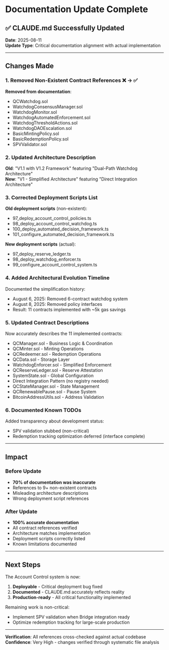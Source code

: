 # Documentation Update Complete

## ✅ CLAUDE.md Successfully Updated

**Date**: 2025-08-11  
**Update Type**: Critical documentation alignment with actual implementation

---

## Changes Made

### 1. **Removed Non-Existent Contract References** ❌ → ✅

**Removed from documentation**:
- QCWatchdog.sol
- WatchdogConsensusManager.sol 
- WatchdogMonitor.sol
- WatchdogAutomatedEnforcement.sol
- WatchdogThresholdActions.sol
- WatchdogDAOEscalation.sol
- BasicMintingPolicy.sol
- BasicRedemptionPolicy.sol
- SPVValidator.sol

### 2. **Updated Architecture Description**

**Old**: "V1.1 with V1.2 Framework" featuring "Dual-Path Watchdog Architecture"  
**New**: "V1 - Simplified Architecture" featuring "Direct Integration Architecture"

### 3. **Corrected Deployment Scripts List**

**Old deployment scripts** (non-existent):
- 97_deploy_account_control_policies.ts
- 98_deploy_account_control_watchdog.ts
- 100_deploy_automated_decision_framework.ts
- 101_configure_automated_decision_framework.ts

**New deployment scripts** (actual):
- 97_deploy_reserve_ledger.ts
- 98_deploy_watchdog_enforcer.ts
- 99_configure_account_control_system.ts

### 4. **Added Architectural Evolution Timeline**

Documented the simplification history:
- August 6, 2025: Removed 6-contract watchdog system
- August 8, 2025: Removed policy interfaces
- Result: 11 contracts implemented with ~5k gas savings

### 5. **Updated Contract Descriptions**

Now accurately describes the 11 implemented contracts:
- QCManager.sol - Business Logic & Coordination
- QCMinter.sol - Minting Operations
- QCRedeemer.sol - Redemption Operations
- QCData.sol - Storage Layer
- WatchdogEnforcer.sol - Simplified Enforcement
- QCReserveLedger.sol - Reserve Attestation
- SystemState.sol - Global Configuration
- Direct Integration Pattern (no registry needed)
- QCStateManager.sol - State Management
- QCRenewablePause.sol - Pause System
- BitcoinAddressUtils.sol - Address Validation

### 6. **Documented Known TODOs**

Added transparency about development status:
- SPV validation stubbed (non-critical)
- Redemption tracking optimization deferred (interface complete)

---

## Impact

### Before Update
- **70% of documentation was inaccurate**
- References to 9+ non-existent contracts
- Misleading architecture descriptions
- Wrong deployment script references

### After Update
- **100% accurate documentation**
- All contract references verified
- Architecture matches implementation
- Deployment scripts correctly listed
- Known limitations documented

---

## Next Steps

The Account Control system is now:
1. **Deployable** - Critical deployment bug fixed
2. **Documented** - CLAUDE.md accurately reflects reality
3. **Production-ready** - All critical functionality implemented

Remaining work is non-critical:
- Implement SPV validation when Bridge integration ready
- Optimize redemption tracking for large-scale production

---

**Verification**: All references cross-checked against actual codebase  
**Confidence**: Very High - changes verified through systematic file analysis